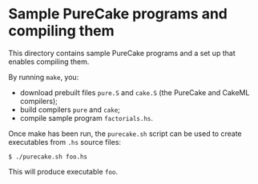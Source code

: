 # Sample PureCake programs and compiling them

This directory contains sample PureCake programs and a set up that enables compiling them.

By running `make`, you:
 - download prebuilt files `pure.S` and `cake.S` (the PureCake and CakeML compilers);
 - build compilers `pure` and `cake`;
 - compile sample program `factorials.hs`.

Once make has been run, the `purecake.sh` script can be used to create executables from `.hs` source files:
```
$ ./purecake.sh foo.hs
```
This will produce executable `foo`.
